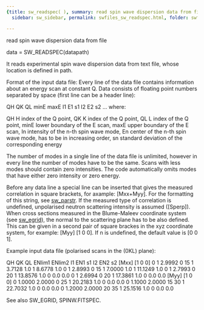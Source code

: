 ```yaml
---
{title: sw_readspec( ), summary: read spin wave dispersion data from file, keywords: sample,
  sidebar: sw_sidebar, permalink: swfiles_sw_readspec.html, folder: swfiles, mathjax: 'true'}

---
```

read spin wave dispersion data from file
 
data = SW_READSPEC(datapath)
 
It reads experimental spin wave dispersion data from text file, whose
location is defined in path.
 
Format of the input data file:
Every line of the data file contains information about an energy scan at
constant Q. Data consists of floating point numbers separated by space
(first line can be a header line):
 
  QH QK QL minE maxE I1 E1 s1 I2 E2 s2 ...
      where:
 
QH        H index of the Q point,
QK        K index of the Q point,
QL        L index of the Q point,
minE      lower boundary of the E scan,
maxE      upper boundary of the E scan,
In        intensity of the n-th spin wave mode,
En        center of the n-th spin wave mode, has to be in increasing
          order,
sn        standard deviation of the corresponding energy
 
The number of modes in a single line of the data file is unlimited,
however in every line the number of modes have to be the same. Scans with
less modes should contain zero intensities. The code automatically omits
modes that have either zero intensity or zero energy.
 
Before any data line a special line can be inserted that gives the
measured correlation in square brackets, for axample: [Mxx+Myy]. For the
formatting of this string, see <a href="matlab:doc sw_parstr">sw_parstr</a>.
If the measured type of correlation is undefined, unpolarised neutron
scattering intensity is assumed ([Sperp]). When cross sections measured
in the Blume-Maleev coordinate system (see <a href="matlab:doc sw_egrid">sw_egrid</a>), the normal to the
scattering plane has to be also defined. This can be given in a second
pair of square brackes in the xyz coordinate system, for example: [Myy]
[1 0 0]. If n is undefined, the default value is [0 0 1].
 
 
Example input data file (polarised scans in the (0KL) plane):
 
QH    QK        QL      ENlim1  ENlim2  I1  EN1       s1    I2  EN2       s2
[Mxx] [1 0 0]
0     1        2.9992   0       15      1    3.7128   1.0   1   8.6778    1.0
0     1        2.8993   0       15      1    7.0000   1.0   1   11.1249   1.0
0     1        2.7993   0       20      1   13.8576   1.0   0   0.0       0.0
0     1        2.6994   0       20      1   17.3861   1.0   0   0.0       0.0
[Myy] [1 0 0]
0     1.0000   2.0000   0       25      1   20.2183   1.0   0   0.0       0.0
0     1.1000   2.0000   15      30      1   22.7032   1.0   0   0.0       0.0
0     1.2000   2.0000   20      35      1   25.1516   1.0   0   0.0       0.0
 
See also SW_EGRID, SPINW.FITSPEC.
 
